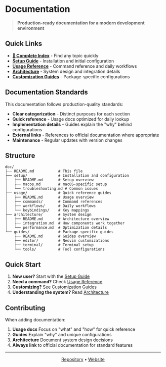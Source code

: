 # Documentation

> **Production-ready documentation for a modern development environment**

## Quick Links

- **[📑 Complete Index](INDEX.md)** - Find any topic quickly
- **[Setup Guide](setup/README.md)** - Installation and initial configuration
- **[Usage Reference](usage/README.md)** - Command reference and daily workflows
- **[Architecture](architecture/README.md)** - System design and integration details
- **[Customization Guides](guides/README.md)** - Package-specific configurations

## Documentation Standards

This documentation follows production-quality standards:

- **Clear categorization** - Distinct purposes for each section
- **Quick reference** - Usage docs optimized for daily lookup
- **Implementation details** - Guides explain the "why" behind configurations
- **External links** - References to official documentation where appropriate
- **Maintenance** - Regular updates with version changes

## Structure

```
doc/
├── README.md           # This file
├── setup/              # Installation and configuration
│   ├── README.md       # Setup overview
│   ├── macos.md        # macOS-specific setup
│   └── troubleshooting.md # Common issues
├── usage/              # Quick reference guides
│   ├── README.md       # Usage overview
│   ├── commands/       # Command references
│   ├── workflows/      # Daily workflows
│   └── keybindings/    # Key mappings
├── architecture/       # System design
│   ├── README.md       # Architecture overview
│   ├── integration.md  # How components work together
│   └── performance.md  # Optimization details
└── guides/             # Package-specific guides
    ├── README.md       # Guides overview
    ├── editor/         # Neovim customizations
    ├── terminal/       # Terminal setup
    └── tools/          # Tool configurations
```

## Quick Start

1. **New user?** Start with the [Setup Guide](setup/README.md)
2. **Need a command?** Check [Usage Reference](usage/README.md)
3. **Customizing?** See [Customization Guides](guides/README.md)
4. **Understanding the system?** Read [Architecture](architecture/README.md)

## Contributing

When adding documentation:

1. **Usage docs** Focus on "what" and "how" for quick reference
2. **Guides** Explain "why" and unique configurations
3. **Architecture** Document system design decisions
4. **Always link** to official documentation for standard features

---

<p align="center">
  <a href="https://github.com/starikov/.dotfiles">Repository</a> •
  <a href="https://dotfiles.starikov.io">Website</a>
</p>